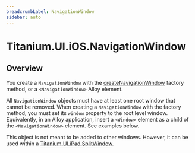 ```yaml
---
breadcrumbLabel: NavigationWindow
sidebar: auto
---
```


# Titanium.UI.iOS.NavigationWindow

<ProxySummary/>

## Overview

You create a `NavigationWindow` with the [createNavigationWindow](Titanium.UI.iOS.createNavigationWindow) factory method, or
a `<NavigationWindow>` Alloy element.

All `NavigationWindow` objects must have at least one root window that cannot be removed. When
creating a `NavigationWindow` with the factory method, you must set its `window` property to the
root level window. Equivalently, in an Alloy application, insert a `<Window>` element as a child of the
`<NavigationWindow>` element. See examples below.

This object is not meant to be added to other windows. However, it can be used within a [Titanium.UI.iPad.SplitWindow](Titanium.UI.iPad.SplitWindow).

<ApiDocs/>

